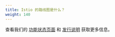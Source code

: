 ```yaml
---
title: Istio 的路线图是什么？
weight: 140
---
```


查看我们的 [功能状态页面](/zh/about/feature-stages/) 和 [发行说明](/zh/about/notes) 获取更多信息。

